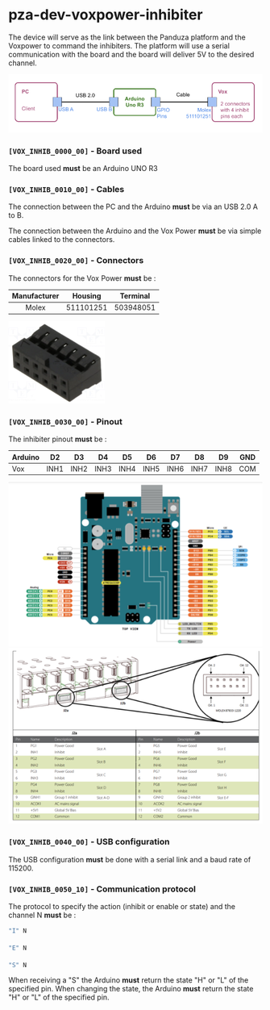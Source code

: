 # pza-dev-voxpower-inhibiter

The device will serve as the link between the Panduza platform and the Voxpower to command the inhibiters. The platform will use a serial communication with the board and the board will deliver 5V to the desired channel. 

![global representation of the product](pictures/shema-global.png)

### `[VOX_INHIB_0000_00]` - Board used

The board used **must** be an Arduino UNO R3


### `[VOX_INHIB_0010_00]` - Cables

The connection between the PC and the Arduino **must** be via an USB 2.0 A to B.

The connection between the Arduino and the Vox Power **must** be via simple cables linked to the connectors.

### `[VOX_INHIB_0020_00]` - Connectors

The connectors for the Vox Power **must** be :

| Manufacturer | Housing   | Terminal  |
| :----------: | :-------: | :-------: |
| Molex        | 511101251 | 503948051 |

![connector](pictures/connector.png)

### `[VOX_INHIB_0030_00]` - Pinout

The inhibiter pinout **must** be :

| Arduino | D2   | D3   | D4   | D5   | D6   | D7   | D8   | D9   | GND  |
| :------ | :--: | :--: | :--: | :--: | :--: | :--: | :--: | :--: | :--: |
| Vox     | INH1 | INH2 | INH3 | INH4 | INH5 | INH6 | INH7 | INH8 | COM  |

![arduino-pinout](pictures/arduino-pinout.png)
![vox-pinout](pictures/vox-pinout.png)

### `[VOX_INHIB_0040_00]` - USB configuration

The USB configuration **must** be done with a serial link and a baud rate of 115200.

### `[VOX_INHIB_0050_10]` - Communication protocol

The protocol to specify the action (inhibit or enable or state) and the channel N **must** be :
```bash
"I" N

"E" N

"S" N
```

When receiving a "S" the Arduino **must** return the state "H" or "L" of the specified pin.
When changing the state, the Arduino **must** return the state "H" or "L" of the specified pin.